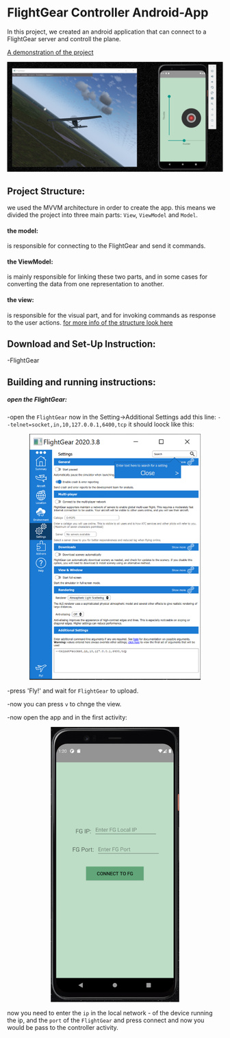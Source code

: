 # FlightGear Controller Android-App

In this project, we created an android application that can connect to a FlightGear server and controll the plane.

[A demonstration of the project](link)

![demonstration image](readme-resources/demo.PNG?raw=TRUE "demonstration image")

## Project Structure:
we used the MVVM architecture in order to create the app.
this means we divided the project into three main parts: `View`, `ViewModel` and `Model`.
#### the model:
is responsible for connecting to the FlightGear and send it commands.
#### the ViewModel:
is mainly responsible for linking these two parts,  and in some cases for converting the data from one representation to another.
#### the view:
is responsible for the visual part, and for invoking commands as response to the user actions.
[for more info of the structure look here](Structure.md)


## Download and Set-Up Instruction:
-FlightGear

## Building and running instructions:
##### open the FlightGear:
-open the `FlightGear` now in the Setting->Additional Settings add this line:
`--telnet=socket,in,10,127.0.0.1,6400,tcp`
it should loock like this:

<p align="center">
<img src="readme-resources/fg_settings.PNG" width="400"/>
</p>

-press 'Fly!' and wait for `FlightGear` to upload.

-now you can press `v` to chnge the view.

-now open the app and in the first activity:

<p align="center">
<img src="readme-resources/first_activity.PNG" width="300"/>
</p>

now you need to enter the `ip` 
in the local network - of the device running the ip, and the `port` of the 
`FlightGear` and press connect and now you would be pass to the controller activity.

